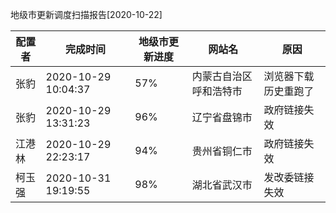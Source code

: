 地级市更新调度扫描报告[2020-10-22]

|	配置者	|	完成时间	|	地级市更新进度	|	网站名	|	原因	|
|----|----|----|----|----|
|	张豹	|	2020-10-29 10:04:37	|	 57%	|	内蒙古自治区呼和浩特市	|	浏览器下载历史重跑了	|
|	张豹	|	2020-10-29 13:31:23	|	 96%	|	辽宁省盘锦市	|	政府链接失效	|
|	江港林	|	2020-10-29 22:23:17	|	 94%	|	贵州省铜仁市	|	政府链接失效	|
|	柯玉强	|	2020-10-31 19:19:55	|	 98%	|	湖北省武汉市	|发改委链接失效|


